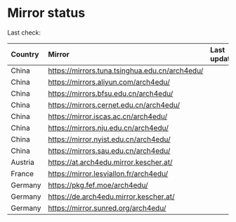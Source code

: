 <script src="./time.js"></script>
# Mirror status
Last check: <script type="text/javascript">localize(1700788575.579257);</script>

|Country|Mirror|Last update|
|:------|:-----|:----------|
|China|https://mirrors.tuna.tsinghua.edu.cn/arch4edu/|<script type="text/javascript">localize(1700764463);</script>|
|China|https://mirrors.aliyun.com/arch4edu/|<script type="text/javascript">localize(1700764463);</script>|
|China|https://mirrors.bfsu.edu.cn/arch4edu/|<script type="text/javascript">localize(1700764463);</script>|
|China|https://mirrors.cernet.edu.cn/arch4edu/|<script type="text/javascript">localize(1700764463);</script>|
|China|https://mirror.iscas.ac.cn/arch4edu/|<script type="text/javascript">localize(1700764463);</script>|
|China|https://mirrors.nju.edu.cn/arch4edu/|<script type="text/javascript">localize(1700677914);</script>|
|China|https://mirror.nyist.edu.cn/arch4edu/|<script type="text/javascript">localize(1700764463);</script>|
|China|https://mirrors.sau.edu.cn/arch4edu/|<script type="text/javascript">localize(1700764463);</script>|
|Austria|https://at.arch4edu.mirror.kescher.at/|<script type="text/javascript">localize(1700764463);</script>|
|France|https://mirror.lesviallon.fr/arch4edu/|<script type="text/javascript">localize(1700721172);</script>|
|Germany|https://pkg.fef.moe/arch4edu/|<script type="text/javascript">localize(1700764463);</script>|
|Germany|https://de.arch4edu.mirror.kescher.at/|<script type="text/javascript">localize(1700764463);</script>|
|Germany|https://mirror.sunred.org/arch4edu/|<script type="text/javascript">localize(1700764463);</script>|

<script src="./tablefilter/tablefilter.js"></script>
<script src="./table.js"></script>